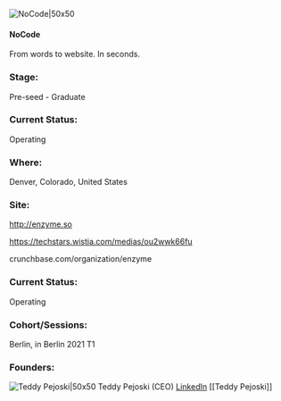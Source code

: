 

![NoCode|50x50](https://apimg.techstars.com/connect/images/image_files/6036ad49bf0a77141c2eee62/original/logomark-main.png)

#### NoCode
From words to website. In seconds.

### Stage: 
Pre-seed - Graduate 

### Current Status: 
Operating

### Where:
Denver, Colorado, United States

### Site:
http://enzyme.so

https://techstars.wistia.com/medias/ou2wwk66fu

crunchbase.com/organization/enzyme

### Current Status: 
Operating

### Cohort/Sessions: 
Berlin, in Berlin 2021 T1

### Founders: 

![Teddy Pejoski|50x50](https://s3.amazonaws.com/f6s-public/profiles/125401_th2.jpg) Teddy Pejoski (CEO) [LinkedIn](https://linkedin.com/in/teodos) [[Teddy Pejoski]]


